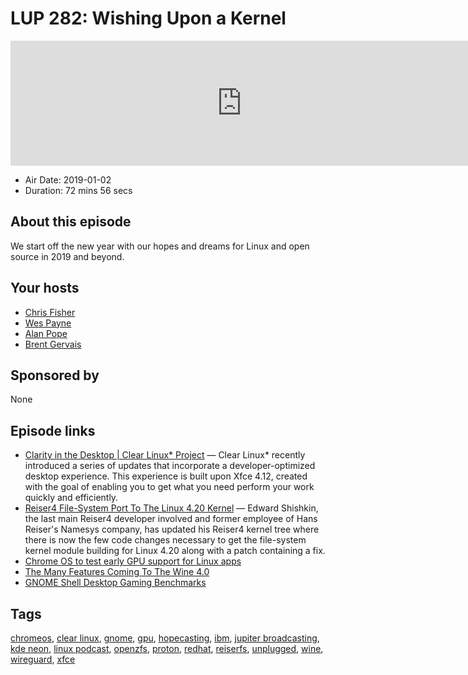 # LUP 282: Wishing Upon a Kernel

<iframe src="https://player.fireside.fm/v2/RUkczH-V+_iq0TTBx?theme=dark" width="740" height="200" frameborder="0" scrolling="no"></iframe>

* Air Date: 2019-01-02
* Duration: 72 mins 56 secs

## About this episode

We start off the new year with our hopes and dreams for Linux and open source in 2019 and beyond.

## Your hosts
* [Chris Fisher](https://linuxunplugged.com/hosts/chrislas)
* [Wes Payne](https://linuxunplugged.com/hosts/wes)
* [Alan Pope](https://linuxunplugged.com/guests/alanpope)
* [Brent Gervais](https://linuxunplugged.com/guests/brentgervais)

## Sponsored by

None



## Episode links

  * [Clarity in the Desktop | Clear Linux* Project](https://clearlinux.org/blogs/clarity-desktop "Clarity in the Desktop | Clear Linux* Project") — Clear Linux* recently introduced a series of updates that incorporate a developer-optimized desktop experience. This experience is built upon Xfce 4.12, created with the goal of enabling you to get what you need perform your work quickly and efficiently.
  * [Reiser4 File-System Port To The Linux 4.20 Kernel](https://www.phoronix.com/scan.php?page=news_item&px=reiser4-for-linux-4.20 "Reiser4 File-System Port To The Linux 4.20 Kernel") — Edward Shishkin, the last main Reiser4 developer involved and former employee of Hans Reiser's Namesys company, has updated his Reiser4 kernel tree where there is now the few code changes necessary to get the file-system kernel module building for Linux 4.20 along with a patch containing a fix. 
  * [Chrome OS to test early GPU support for Linux apps](https://9to5google.com/2018/12/26/chrome-os-linux-apps-gpu-support/ "Chrome OS to test early GPU support for Linux apps")
  * [The Many Features Coming To The Wine 4.0](https://www.phoronix.com/scan.php?page=news_item&px=Wine-4.0-Feature-Overview "The Many Features Coming To The Wine 4.0")
  * [GNOME Shell Desktop Gaming Benchmarks](https://www.phoronix.com/scan.php?page=article&item=gaming-desktop-eoy2018&num=3 "GNOME Shell Desktop Gaming Benchmarks")



## Tags

[chromeos](https://linuxunplugged.com/tags/chromeos), [clear linux](https://linuxunplugged.com/tags/clear%20linux), [gnome](https://linuxunplugged.com/tags/gnome), [gpu](https://linuxunplugged.com/tags/gpu), [hopecasting](https://linuxunplugged.com/tags/hopecasting), [ibm](https://linuxunplugged.com/tags/ibm), [jupiter broadcasting](https://linuxunplugged.com/tags/jupiter%20broadcasting), [kde neon](https://linuxunplugged.com/tags/kde%20neon), [linux podcast](https://linuxunplugged.com/tags/linux%20podcast), [openzfs](https://linuxunplugged.com/tags/openzfs), [proton](https://linuxunplugged.com/tags/proton), [redhat](https://linuxunplugged.com/tags/redhat), [reiserfs](https://linuxunplugged.com/tags/reiserfs), [unplugged](https://linuxunplugged.com/tags/unplugged), [wine](https://linuxunplugged.com/tags/wine), [wireguard](https://linuxunplugged.com/tags/wireguard), [xfce](https://linuxunplugged.com/tags/xfce)